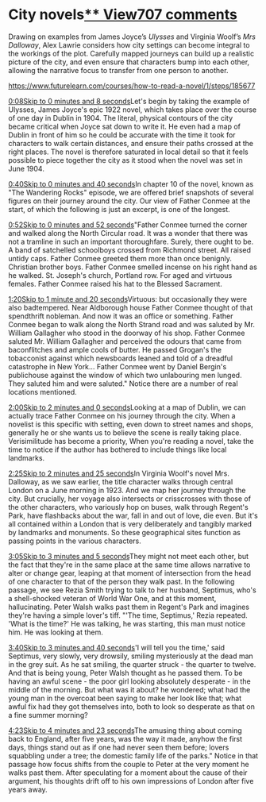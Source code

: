 # City novels[** View707 comments](https://www.futurelearn.com/courses/how-to-read-a-novel/1/steps/185677#fl-comments)

Drawing on examples from James Joyce’s *Ulysses* and Virginia Woolf’s *Mrs Dalloway*, Alex Lawrie considers how city settings can become integral to the workings of the plot. Carefully mapped journeys can build up a realistic picture of the city, and even ensure that characters bump into each other, allowing the narrative focus to transfer from one person to another.

https://www.futurelearn.com/courses/how-to-read-a-novel/1/steps/185677

[0:08Skip to 0 minutes and 8 seconds](https://www.futurelearn.com/courses/how-to-read-a-novel/1/steps/185677#)Let's begin by taking the example of Ulysses, James Joyce's epic 1922 novel, which takes place over the course of one day in Dublin in 1904. The literal, physical contours of the city became critical when Joyce sat down to write it. He even had a map of Dublin in front of him so he could be accurate with the time it took for characters to walk certain distances, and ensure their paths crossed at the right places. The novel is therefore saturated in local detail so that it feels possible to piece together the city as it stood when the novel was set in June 1904.

[0:40Skip to 0 minutes and 40 seconds](https://www.futurelearn.com/courses/how-to-read-a-novel/1/steps/185677#)In chapter 10 of the novel, known as "The Wandering Rocks" episode, we are offered brief snapshots of several figures on their journey around the city. Our view of Father Conmee at the start, of which the following is just an excerpt, is one of the longest.

[0:52Skip to 0 minutes and 52 seconds](https://www.futurelearn.com/courses/how-to-read-a-novel/1/steps/185677#)"Father Conmee turned the corner and walked along the North Circular road. It was a wonder that there was not a tramline in such an important thoroughfare. Surely, there ought to be. A band of satchelled schoolboys crossed from Richmond street. All raised untidy caps. Father Conmee greeted them more than once benignly. Christian brother boys. Father Conmee smelled incense on his right hand as he walked. St. Joseph's church, Portland row. For aged and virtuous females. Father Conmee raised his hat to the Blessed Sacrament.

[1:20Skip to 1 minute and 20 seconds](https://www.futurelearn.com/courses/how-to-read-a-novel/1/steps/185677#)Virtuous: but occasionally they were also badtempered. Near Aldborough house Father Conmee thought of that spendthrift nobleman. And now it was an office or something. Father Conmee began to walk along the North Strand road and was saluted by Mr. William Gallagher who stood in the doorway of his shop. Father Conmee saluted Mr. William Gallagher and perceived the odours that came from baconflitches and ample cools of butter. He passed Grogan's the tobacconist against which newsboards leaned and told of a dreadful catastrophe in New York... Father Conmee went by Daniel Bergin's publichouse against the window of which two unlabouring men lunged. They saluted him and were saluted." Notice there are a number of real locations mentioned.

[2:00Skip to 2 minutes and 0 seconds](https://www.futurelearn.com/courses/how-to-read-a-novel/1/steps/185677#)Looking at a map of Dublin, we can actually trace Father Conmee on his journey through the city. When a novelist is this specific with setting, even down to street names and shops, generally he or she wants us to believe the scene is really taking place. Verisimilitude has become a priority, When you're reading a novel, take the time to notice if the author has bothered to include things like local landmarks.

[2:25Skip to 2 minutes and 25 seconds](https://www.futurelearn.com/courses/how-to-read-a-novel/1/steps/185677#)In Virginia Woolf's novel Mrs. Dalloway, as we saw earlier, the title character walks through central London on a June morning in 1923. And we map her journey through the city. But crucially, her voyage also intersects or crisscrosses with those of the other characters, who variously hop on buses, walk through Regent's Park, have flashbacks about the war, fall in and out of love, die even. But it's all contained within a London that is very deliberately and tangibly marked by landmarks and monuments. So these geographical sites function as passing points in the various characters.

[3:05Skip to 3 minutes and 5 seconds](https://www.futurelearn.com/courses/how-to-read-a-novel/1/steps/185677#)They might not meet each other, but the fact that they're in the same place at the same time allows narrative to alter or change gear, leaping at that moment of intersection from the head of one character to that of the person they walk past. In the following passage, we see Rezia Smith trying to talk to her husband, Septimus, who's a shell-shocked veteran of World War One, and at this moment, hallucinating. Peter Walsh walks past them in Regent's Park and imagines they're having a simple lover's tiff. "'The time, Septimus,' Rezia repeated. 'What is the time?' He was talking, he was starting, this man must notice him. He was looking at them.

[3:40Skip to 3 minutes and 40 seconds](https://www.futurelearn.com/courses/how-to-read-a-novel/1/steps/185677#)'I will tell you the time,' said Septimus, very slowly, very drowsily, smiling mysteriously at the dead man in the grey suit. As he sat smiling, the quarter struck - the quarter to twelve. And that is being young, Peter Walsh thought as he passed them. To be having an awful scene - the poor girl looking absolutely desperate - in the middle of the morning. But what was it about? he wondered; what had the young man in the overcoat been saying to make her look like that; what awful fix had they got themselves into, both to look so desperate as that on a fine summer morning?

[4:23Skip to 4 minutes and 23 seconds](https://www.futurelearn.com/courses/how-to-read-a-novel/1/steps/185677#)The amusing thing about coming back to England, after five years, was the way it made, anyhow the first days, things stand out as if one had never seen them before; lovers squabbling under a tree; the domestic family life of the parks." Notice in that passage how focus shifts from the couple to Peter at the very moment he walks past them. After speculating for a moment about the cause of their argument, his thoughts drift off to his own impressions of London after five years away.